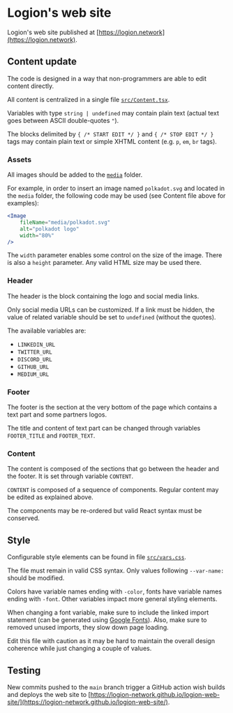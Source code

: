 # Logion's web site
Logion's web site published at [https://logion.network](https://logion.network).

## Content update
The code is designed in a way that non-programmers are able to edit content directly.

All content is centralized in a single file [`src/Content.tsx`](https://github.com/logion-network/logion-web-site/tree/main/src/Content.tsx).

Variables with type `string | undefined` may contain plain text (actual text goes between ASCII double-quotes `"`).

The blocks delimited by `{ /* START EDIT */ }` and `{ /* STOP EDIT */ }` tags may contain plain text or simple XHTML content (e.g. `p`, `em`, `br` tags).

### Assets
All images should be added to the [`media`](https://github.com/logion-network/logion-web-site/tree/main/src/public/media) folder.

For example, in order to insert an image named `polkadot.svg` and located in the `media` folder,
the following code may be used (see Content file above for examples):

```jsx
<Image
    fileName="media/polkadot.svg"
    alt="polkadot logo"
    width="80%"
/>
```

The `width` parameter enables some control on the size of the image. There is also a `height` parameter.
Any valid HTML size may be used there.

### Header
The header is the block containing the logo and social media links.

Only social media URLs can be customized. If a link must be hidden, the value of related variable should be set to `undefined` (without the quotes).

The available variables are:
- `LINKEDIN_URL`
- `TWITTER_URL`
- `DISCORD_URL`
- `GITHUB_URL`
- `MEDIUM_URL`

### Footer
The footer is the section at the very bottom of the page which contains a text part and some partners logos.

The title and content of text part can be changed through variables `FOOTER_TITLE` and `FOOTER_TEXT`.

### Content
The content is composed of the sections that go between the header and the footer. It is set through variable `CONTENT`.

`CONTENT` is composed of a sequence of components. Regular content may be edited as explained above.

The components may be re-ordered but valid React syntax must be conserved.

## Style
Configurable style elements can be found in file [`src/vars.css`](https://github.com/logion-network/logion-web-site/tree/main/src/vars.css).

The file must remain in valid CSS syntax. Only values following `--var-name: ` should be modified.

Colors have variable names ending with `-color`, fonts have variable names ending with `-font`. Other variables impact more general
styling elements.

When changing a font variable, make sure to include the linked import statement (can be generated using [Google Fonts](https://fonts.google.com/)).
Also, make sure to removed unused imports, they slow down page loading.

Edit this file with caution as it may be hard to maintain the overall design coherence while just changing a couple of values.

## Testing
New commits pushed to the `main` branch trigger a GitHub action wish builds and deploys the web site to [https://logion-network.github.io/logion-web-site/](https://logion-network.github.io/logion-web-site/).
